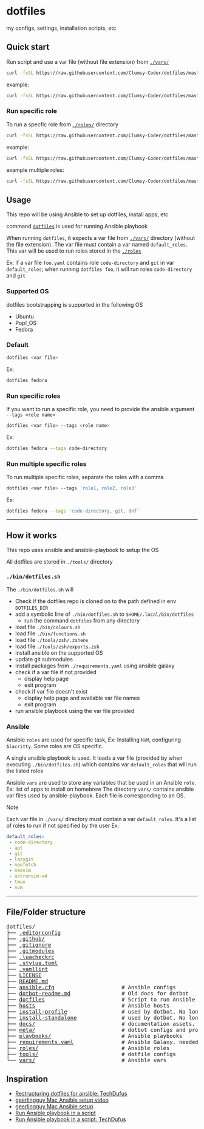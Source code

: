 # dotfiles

my configs, settings, installation scripts, etc

## Quick start

Run script and use a var file (without file extension) from [`./vars/`](./vars)

```bash
curl -fsSL https://raw.githubusercontent.com/Clumsy-Coder/dotfiles/master/bin/dotfiles.sh | bash -s -- <var filename without file extension>
```

example:

```bash
curl -fsSL https://raw.githubusercontent.com/Clumsy-Coder/dotfiles/master/bin/dotfiles.sh | bash -s -- fedora
```

### Run specific role

To run a specfic role from [`./roles/`](./roles/) directory

```bash
curl -fsSL https://raw.githubusercontent.com/Clumsy-Coder/dotfiles/master/bin/dotfiles.sh | bash -s -- <var filename> --tags <role name>
```

example:

```bash
curl -fsSL https://raw.githubusercontent.com/Clumsy-Coder/dotfiles/master/bin/dotfiles.sh | bash -s -- fedora --tags code-directory
```

example multiple roles:

```bash
curl -fsSL https://raw.githubusercontent.com/Clumsy-Coder/dotfiles/master/bin/dotfiles.sh | bash -s -- fedora --tags 'code-directory, dnf'
```

## Usage

This repo will be using Ansible to set up dotfiles, install apps, etc

command [`dotfiles`](./bin/dotfiles.sh) is used for running Ansible playbook

When running `dotfiles`, it expects a var file from [`./vars/`](./vars) directory (without the file extension).
The var file must contain a var named `default_roles`. This var will be used to run roles stored in the [`./roles`](./roles)

Ex: if a var file `foo.yaml` contains role `code-directory` and `git` in var `default_roles`; when running `dotfiles foo`, it will run roles `code-directory` and `git`

### Supported OS

dotfiles bootstrapping is supported in the following OS

- Ubuntu
- Pop!_OS
- Fedora

### Default

```bash
dotfiles <var file>
```

Ex:

```bash
dotfiles fedora
```

### Run specific roles

If you want to run a specific role, you need to provide the ansible argument `--tags <role name>`

```bash
dotfiles <var file> --tags <role name>
```

Ex:

```bash
dotfiles fedora --tags code-directory
```

### Run multiple specific roles

To run multiple specific roles, separate the roles with a comma

```bash
dotfiles <var file> --tags 'role1, role2, role3'
```

Ex:

```bash
dotfiles fedora --tags 'code-directory, git, dnf'
```

---

## How it works

This repo uses ansible and ansible-playbook to setup the OS

All dotfiles are stored in `./tools/` directory

### `./bin/dotfiles.sh`

The `./bin/dotfiles.sh` will

- Check if the dotfiles repo is cloned on to the path defined in env `DOTFILES_DIR`
- add a symbolic line of `./bin/dotfiles.sh` to `$HOME/.local/bin/dotfiles`
  - run the command `dotfiles` from any directory
- load file `./bin/colours.sh`
- load file `./bin/functions.sh`
- load file `./tools/zsh/.zshenv`
- load file `./tools/zsh/exports.zsh`
- install ansible on the supported OS
- update git submodules
- install packages from `./requirements.yaml` using ansible galaxy
- check if a var file if not provided
  - display help page
  - exit program
- check if var file doesn't exist
  - display help page and available var file names
  - exit program
- run ansible playbook using the var file provided

### Ansible

Ansible `roles` are used for specific task, Ex: Installing `NVM`, configuring `Alacritty`. Some roles
are OS specific.

A single ansible playbook is used. It loads a var file (provided by when executing `./bin/dotfiles.sh`)
which contains var `default_roles` that will run the listed roles

Ansible `vars` are used to store any variables that be used in an Ansible `role`. Ex: list of apps to install on homebrew
The directory `vars/` contains ansible var files used by ansible-playbook. Each file is corresponding
to an OS.

> [!NOTE]
> Each var file in `./vars/` directory must contain a var `default_roles`. It's a list of roles to run if not specified by the user
> Ex:
>
> ```yaml
> default_roles:
>  - code-directory
>  - apt
>  - git
>  - lazygit
>  - neofetch
>  - neovim
>  - astronvim-v4
>  - tmux
>  - nvm
> ```

---

## File/Folder structure

<pre>
dotfiles/
├── <a href="./.editorconfig">.editorconfig</a>
├── <a href="./.github/">.github/</a>
├── <a href="./.gitignore">.gitignore</a>
├── <a href="./.gitmodules">.gitmodules</a>
├── <a href="./.luacheckrc">.luacheckrc</a>
├── <a href="./.stylua.toml">.stylua.toml</a>
├── <a href="./.yamllint">.yamllint</a>
├── <a href="./LICENSE">LICENSE</a>
├── <a href="./README.md">README.md</a>
├── <a href="./ansible.cfg">ansible.cfg</a>                     # Ansible configs
├── <a href="./dotbot-readme.md">dotbot-readme.md</a>                # Old docs for dotbot
├── <a href="./dotfiles">dotfiles</a>                        # Script to run Ansible
├── <a href="./hosts">hosts</a>                           # Ansible hosts
├── <a href="./install-profile">install-profile</a>                 # used by dotbot. No longer in use
├── <a href="./install-standalone">install-standalone</a>              # used by dotbot. No longer in use
├── <a href="./docs/">docs/</a>                           # documentation assets. Ex: screenshots
├── <a href="./meta/">meta/</a>                           # dotbot configs and profiles. No longer in use
├── <a href="./playbooks/">playbooks/</a>                      # Ansible playbooks
├── <a href="./requirements.yaml">requirements.yaml</a>               # Ansible Galaxy. needed before running Ansible
├── <a href="./roles/">roles/</a>                          # Ansible roles
├── <a href="./tools/">tools/</a>                          # dotfile configs
└── <a href="./vars/">vars/</a>                           # Ansible vars
</pre>

## Inspiration

- [Restructuring dotfiles for ansible: TechDufus](https://youtu.be/hPPIScBt4Gw)
- [geerlingguy Mac Ansible setup video](https://youtu.be/1VhPVu5EK5o?si=3dpZaRqs_Ux5GK-E)
- [geerlingguy Mac Ansible setup](https://github.com/geerlingguy/mac-dev-playbook)
- [Run Ansible playbook in a script](https://github.com/frdmn/dotfiles/tree/master)
- [Run Ansible playbook in a script: TechDufus](https://github.com/TechDufus/dotfiles)
